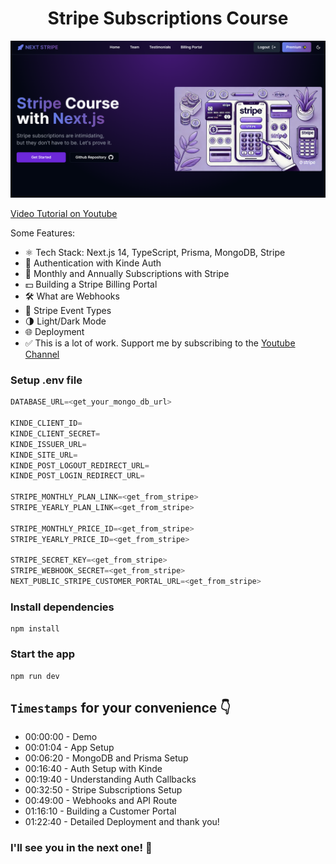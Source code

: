 <h1 align="center">Stripe Subscriptions Course</h1>

![Demo App](/public/demo-for-readme.png)

[Video Tutorial on Youtube](https://youtu.be/R9PwoQwVpPQ)

Some Features:

-   ⚛️ Tech Stack: Next.js 14, TypeScript, Prisma, MongoDB, Stripe
-   🔐 Authentication with Kinde Auth
-   💸 Monthly and Annually Subscriptions with Stripe
-   💵 Building a Stripe Billing Portal
-   🛠️ What are Webhooks
-   🔄 Stripe Event Types
-   🌗 Light/Dark Mode
-   🌐 Deployment
-   ✅ This is a lot of work. Support me by subscribing to the [Youtube Channel](https://www.youtube.com/@asaprogrammer_)

### Setup .env file

```js
DATABASE_URL=<get_your_mongo_db_url>

KINDE_CLIENT_ID=
KINDE_CLIENT_SECRET=
KINDE_ISSUER_URL=
KINDE_SITE_URL=
KINDE_POST_LOGOUT_REDIRECT_URL=
KINDE_POST_LOGIN_REDIRECT_URL=

STRIPE_MONTHLY_PLAN_LINK=<get_from_stripe>
STRIPE_YEARLY_PLAN_LINK=<get_from_stripe>

STRIPE_MONTHLY_PRICE_ID=<get_from_stripe>
STRIPE_YEARLY_PRICE_ID=<get_from_stripe>

STRIPE_SECRET_KEY=<get_from_stripe>
STRIPE_WEBHOOK_SECRET=<get_from_stripe>
NEXT_PUBLIC_STRIPE_CUSTOMER_PORTAL_URL=<get_from_stripe>
```

### Install dependencies

```shell
npm install
```

### Start the app

```shell
npm run dev
```

## `Timestamps` for your convenience 👇

-   00:00:00 - Demo
-   00:01:04 - App Setup
-   00:06:20 - MongoDB and Prisma Setup
-   00:16:40 - Auth Setup with Kinde
-   00:19:40 - Understanding Auth Callbacks
-   00:32:50 - Stripe Subscriptions Setup
-   00:49:00 - Webhooks and API Route
-   01:16:10 - Building a Customer Portal
-   01:22:40 - Detailed Deployment and thank you!

### I'll see you in the next one! 🚀
